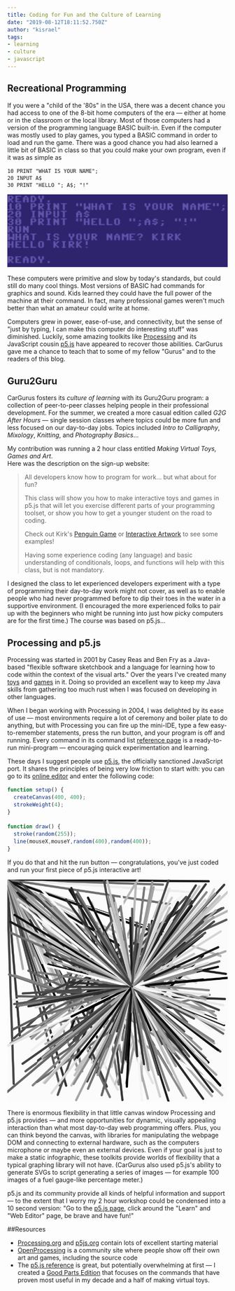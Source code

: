 ```yaml
---
title: Coding for Fun and the Culture of Learning
date: "2019-08-12T18:11:52.750Z"
author: "kisrael"
tags:
- learning
- culture
- javascript
---
```


## Recreational Programming

If you were a "child of the '80s" in the USA,
there was a decent chance you had access to one of the 
8-bit home computers of the era &mdash; either at home or in the classroom or the local library. 
Most of those computers had a version of the programming language BASIC 
built-in. Even if the computer was mostly used to play games, you typed a 
BASIC command in order to load and run the game. There was a good chance you
had also learned a little bit of BASIC in class so that you could make your own
program, even if it was as simple as 

```
10 PRINT "WHAT IS YOUR NAME";
20 INPUT A$
30 PRINT "HELLO "; A$; "!"
```

![A Commodore 64 Screenshot showing BASIC in action](BASIC.png)

These computers were primitive and slow by today's standards, but could still do many
cool things. Most versions of BASIC had commands for graphics and sound.
Kids learned they could have the full power of the machine at their command.
In fact, many professional games weren't much better than what an amateur 
could write at home.

Computers grew in power, ease-of-use, and connectivity,
but the sense of "just by typing, I can make this computer do interesting stuff" was diminished. 
Luckily, some amazing toolkits like [Processing](https://processing.org/) and its
JavaScript cousin [p5.js](https://p5js.org/) have appeared to recover those abilities. 
CarGurus gave me a chance to teach that to some of my fellow "Gurus" and to the readers of this blog.

## Guru2Guru

CarGurus fosters its *culture of learning* with its Guru2Guru program: a collection
of peer-to-peer classes helping people in their professional development. For the summer, 
we created a more casual edition called *G2G After Hours* &mdash; single session
classes where topics could be more fun and less focused on our day-to-day jobs.
Topics included *Intro to Calligraphy*,
*Mixology*, *Knitting*, and *Photography Basics*...

My contribution was running a 2 hour class entitled *Making Virtual Toys, Games and Art*.  
Here was the description on the sign-up website:

>All developers know how to program for work… but what about for fun? 
>
>This class will show you how to make interactive toys and games in p5.js that will let you exercise different parts of 
>your programming toolset, or show you how to get a younger student on the road to coding. 
>
>Check out Kirk's [Penguin Game](https://advent2013.alienbill.com/pengogogo/) or [Interactive Artwork](https://advent2013.alienbill.com/paintbars/) to see some examples!
>
>Having some experience coding (any language) and basic understanding of conditionals, loops, and functions will help with this class, but is not mandatory.


I designed the class to let experienced developers experiment with a type of programming their day-to-day 
work might not cover, as well as to enable people who had never programmed before to dip their toes in the 
water in a supportive environment. (I encouraged the more experienced folks to pair up with the beginners 
who might be running into just how picky computers are for the first time.) The course was based on p5.js...

## Processing and p5.js

Processing was started in 2001 by Casey Reas and Ben Fry as a Java-based
"flexible software sketchbook and a language for learning how to code within the context of the visual arts."
Over the years I've created many [toys](https://toys.alienbill.com/) and [games](https://games.alienbill.com/advent/)
in it. Doing so provided an excellent way to keep my Java skills from gathering too much rust when I was 
focused on developing in other languages.

When I began working with Processing in 2004, I was delighted by its ease of use &mdash; most environments require a lot of ceremony and boiler plate to do anything, but with Processing you can fire up the mini-IDE, type a few easy-to-remember statements, press the run button, and your program is off and running. Every command in its command list [reference page](https://processing.org/reference/) is a ready-to-run mini-program &mdash; encouraging quick experimentation and learning.

These days I suggest people use [p5.js](https://p5js.org/), the officially sanctioned JavaScript port. 
It shares the principles of being very low friction to start with: you can go to its [online editor](https://editor.p5js.org/) and enter the following code:

```js
function setup() {
  createCanvas(400, 400);
  strokeWeight(4);
}

function draw() {
  stroke(random(255));
  line(mouseX,mouseY,random(400),random(400));
}
```

If you do that and hit the run button &mdash; congratulations, you've just coded and run your first piece of p5.js interactive art!

![Screenshot of the p5.js example](p5example.png)

There is enormous flexibility in that little canvas window Processing and p5.js provides &mdash; and more opportunities for dynamic, visually appealing interaction than what most day-to-day web programming offers. Plus, you can think beyond the canvas, with libraries for manipulating the webpage DOM and connecting to external hardware, such as the computers microphone or maybe even an external devices. Even if your goal is just to make a static infographic, these toolkits provide worlds of flexibility that a typical graphing library will not have. (CarGurus also used p5.js's ability to generate SVGs to script generating  a series of images &mdash; for example 100 images of a fuel gauge-like percentage meter.)

p5.js and its community provide all kinds of helpful information and support &mdash; to the extent that I worry my 2 hour workshop could be condensed into a 10 second version: "Go to the [p5.js page](https://p5js.org/), click around the "Learn" and "Web Editor" page, be brave and have fun!"

##Resources

* [Processing.org](https://Processing.org) and [p5js.org](https://p5js.org) contain lots of excellent starting material
* [OpenProcessing](https://openprocessing.org/) is a community site where people show off their own art and games, including the source code
* The [p5.js reference](https://p5js.org/reference/) is great, but potentially overwhelming at first &mdash; I created a [Good Parts Edition](http://kirkdev.blogspot.com/2019/08/p5-reference-good-parts-edition.html) that focuses on the commands that have proven most useful in my decade and a half of making virtual toys.